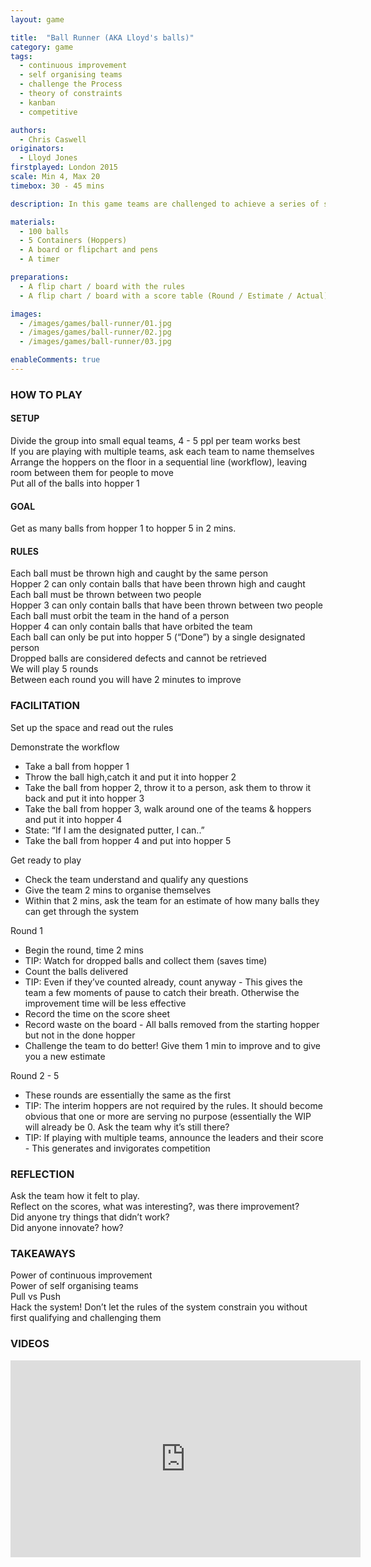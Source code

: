 ```yaml
---
layout: game

title:  "Ball Runner (AKA Lloyd's balls)"
category: game
tags:
  - continuous improvement
  - self organising teams
  - challenge the Process
  - theory of constraints
  - kanban
  - competitive

authors: 
  - Chris Caswell
originators: 
  - Lloyd Jones
firstplayed: London 2015
scale: Min 4, Max 20
timebox: 30 - 45 mins

description: In this game teams are challenged to achieve a series of simple tasks as quickly as possible. The game will quickly introduce bottlenecks, which in turn will generate a high amount of work in progress. Teams are given the opportunity to make several attempts, each time taking the opportunity to inspect and adapt.

materials:
  - 100 balls
  - 5 Containers (Hoppers)
  - A board or flipchart and pens
  - A timer

preparations:
  - A flip chart / board with the rules
  - A flip chart / board with a score table (Round / Estimate / Actual)

images:
  - /images/games/ball-runner/01.jpg
  - /images/games/ball-runner/02.jpg
  - /images/games/ball-runner/03.jpg

enableComments: true
---
```


### HOW TO PLAY

#### SETUP
Divide the group into small equal teams, 4 - 5 ppl per team works best  
If you are playing with multiple teams, ask each team to name themselves  
Arrange the hoppers on the floor in a sequential line (workflow), leaving room between them for people to move  
Put all of the balls into hopper 1  

#### GOAL
Get as many balls from hopper 1 to hopper 5 in 2 mins.  

#### RULES
Each ball must be thrown high and caught by the same person  
Hopper 2 can only contain balls that have been thrown high and caught  
Each ball must be thrown between two people  
Hopper 3 can only contain balls that have been thrown between two people  
Each ball must orbit the team in the hand of a person  
Hopper 4 can only contain balls that have orbited the team  
Each ball can only be put into hopper 5 (“Done”) by a single designated person  
Dropped balls are considered defects and cannot be retrieved  
We will play 5 rounds  
Between each round you will have 2 minutes to improve  

### FACILITATION
Set up the space and read out the rules  

Demonstrate the workflow  

* Take a ball from hopper 1  
* Throw the ball high,catch it and put it into hopper 2  
* Take the ball from hopper 2, throw it to a person, ask them to throw it back and put it into hopper 3  
* Take the ball from hopper 3, walk around one of the teams & hoppers and put it into hopper 4  
* State: “If I am the designated putter, I can..”  
* Take the ball from hopper 4 and put into hopper 5  

Get ready to play

* Check the team understand and qualify any questions  
* Give the team 2 mins to organise themselves  
* Within that 2 mins, ask the team for an estimate of how many balls they can get through the system  

Round 1

* Begin the round, time 2 mins
* TIP: Watch for dropped balls and collect them (saves time)
* Count the balls delivered 
* TIP: Even if they’ve counted already, count anyway - This gives the team a few moments of pause to catch their breath. Otherwise the improvement time will be less effective
* Record the time on the score sheet 
* Record waste on the board - All balls removed from the starting hopper but not in the done hopper
* Challenge the team to do better! Give them 1 min to improve and to give you a new estimate

Round 2 - 5

* These rounds are essentially the same as the first
* TIP: The interim hoppers are not required by the rules. It should become obvious that one or more are serving no purpose (essentially the WIP will already be 0. Ask the team why it’s still there?
* TIP: If playing with multiple teams, announce the leaders and their score - This generates and invigorates competition

### REFLECTION
Ask the team how it felt to play.   
Reflect on the scores, what was interesting?, was there improvement?  
Did anyone try things that didn’t work?  
Did anyone innovate? how?  


### TAKEAWAYS
Power of continuous improvement  
Power of self organising teams  
Pull vs Push  
Hack the system! Don’t let the rules of the system constrain you without first qualifying and challenging them  

### VIDEOS

<iframe width="560" height="315" src="https://www.youtube.com/embed/DYssyqTkTIw" frameborder="0" allowfullscreen></iframe>